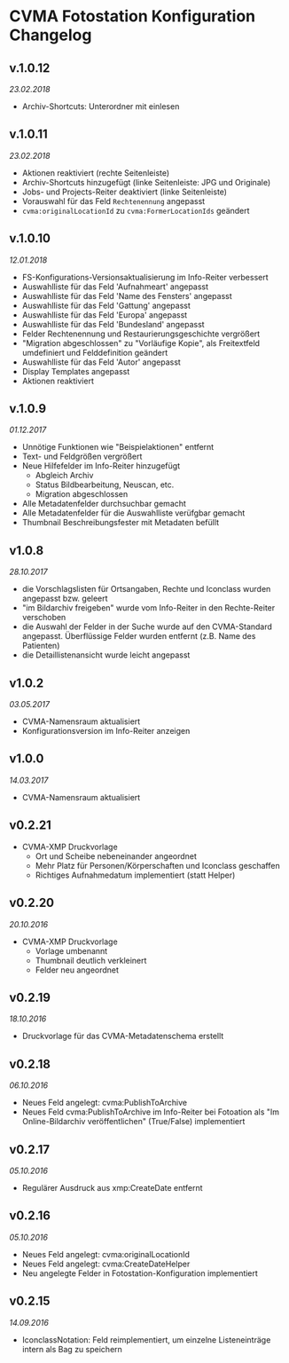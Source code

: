 # CVMA Fotostation Konfiguration Changelog

## v.1.0.12

*23.02.2018*

* Archiv-Shortcuts: Unterordner mit einlesen

## v.1.0.11

*23.02.2018*

* Aktionen reaktiviert (rechte Seitenleiste)
* Archiv-Shortcuts hinzugefügt (linke Seitenleiste: JPG und Originale)
* Jobs- und Projects-Reiter deaktiviert (linke Seitenleiste)
* Vorauswahl für das Feld `Rechtenennung` angepasst
* `cvma:originalLocationId` zu `cvma:FormerLocationIds` geändert

## v.1.0.10

*12.01.2018*

* FS-Konfigurations-Versionsaktualisierung im Info-Reiter verbessert
* Auswahlliste für das Feld 'Aufnahmeart' angepasst
* Auswahlliste für das Feld 'Name des Fensters' angepasst
* Auswahlliste für das Feld 'Gattung' angepasst
* Auswahlliste für das Feld 'Europa' angepasst
* Auswahlliste für das Feld 'Bundesland' angepasst
* Felder Rechtenennung und Restaurierungsgeschichte vergrößert
* "Migration abgeschlossen" zu "Vorläufige Kopie", als Freitextfeld umdefiniert und Felddefinition geändert
* Auswahlliste für das Feld 'Autor' angepasst
* Display Templates angepasst
* Aktionen reaktiviert

## v.1.0.9

*01.12.2017*

* Unnötige Funktionen wie "Beispielaktionen" entfernt
* Text- und Feldgrößen vergrößert
* Neue Hilfefelder im Info-Reiter hinzugefügt
  - Abgleich Archiv
  - Status Bildbearbeitung, Neuscan, etc.
  - Migration abgeschlossen
* Alle Metadatenfelder durchsuchbar gemacht
* Alle Metadatenfelder für die Auswahlliste verüfgbar gemacht
* Thumbnail Beschreibungsfester mit Metadaten befüllt
  

## v1.0.8

*28.10.2017*

* die Vorschlagslisten für Ortsangaben, Rechte und Iconclass wurden angepasst bzw. geleert
* "im Bildarchiv freigeben" wurde vom Info-Reiter in den Rechte-Reiter verschoben
* die Auswahl der Felder in der Suche wurde auf den CVMA-Standard angepasst. Überflüssige Felder wurden entfernt (z.B. Name des Patienten)
* die Detaillistenansicht wurde leicht angepasst


## v1.0.2

*03.05.2017*

* CVMA-Namensraum aktualisiert
* Konfigurationsversion im Info-Reiter anzeigen

## v1.0.0

*14.03.2017*

* CVMA-Namensraum aktualisiert

## v0.2.21

* CVMA-XMP Druckvorlage
    - Ort und Scheibe nebeneinander angeordnet
    - Mehr Platz für Personen/Körperschaften und Iconclass geschaffen
    - Richtiges Aufnahmedatum implementiert (statt Helper)

## v0.2.20

*20.10.2016*

* CVMA-XMP Druckvorlage
    - Vorlage umbenannt
    - Thumbnail deutlich verkleinert
    - Felder neu angeordnet


## v0.2.19

*18.10.2016*

* Druckvorlage für das CVMA-Metadatenschema erstellt

## v0.2.18

*06.10.2016*

* Neues Feld angelegt: cvma:PublishToArchive
* Neues Feld cvma:PublishToArchive im Info-Reiter bei Fotoation als "Im Online-Bildarchiv veröffentlichen" (True/False) implementiert

## v0.2.17

*05.10.2016*

* Regulärer Ausdruck aus xmp:CreateDate entfernt

## v0.2.16

*05.10.2016*

* Neues Feld angelegt: cvma:originalLocationId
* Neues Feld angelegt: cvma:CreateDateHelper
* Neu angelegte Felder in Fotostation-Konfiguration implementiert

## v0.2.15

*14.09.2016*

* IconclassNotation: Feld reimplementiert, um einzelne Listeneinträge intern als Bag zu speichern